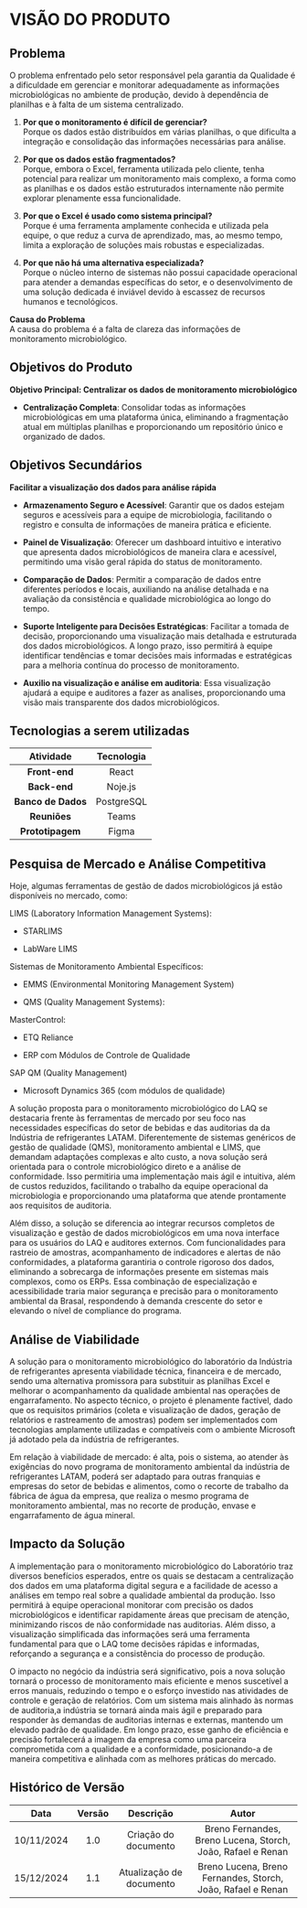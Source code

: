 # VISÃO DO PRODUTO

## Problema

O problema enfrentado pelo setor responsável pela garantia da Qualidade é a dificuldade em gerenciar e monitorar adequadamente as informações microbiológicas no ambiente de produção, devido à dependência de planilhas e à falta de um sistema centralizado.

1. **Por que o monitoramento é difícil de gerenciar?**  
  Porque os dados estão distribuídos em várias planilhas, o que dificulta a integração e consolidação das informações necessárias para análise.

2. **Por que os dados estão fragmentados?**  
  Porque, embora o Excel, ferramenta utilizada pelo cliente, tenha potencial para realizar um monitoramento mais complexo, a forma como as planilhas e os dados estão estruturados internamente não permite explorar plenamente essa funcionalidade.

3. **Por que o Excel é usado como sistema principal?**  
   Porque é uma ferramenta amplamente conhecida e utilizada pela equipe, o que reduz a curva de aprendizado, mas, ao mesmo tempo, limita a exploração de soluções mais robustas e especializadas.

4. **Por que não há uma alternativa especializada?**  
   Porque o núcleo interno de sistemas não possui capacidade operacional para atender a demandas específicas do setor, e o desenvolvimento de uma solução dedicada é inviável devido à escassez de recursos humanos e tecnológicos.

**Causa do Problema**  
A causa do problema é a falta de clareza das informações de monitoramento microbiológico.

## Objetivos do Produto

**Objetivo Principal: Centralizar os dados de monitoramento microbiológico**

- **Centralização Completa**: Consolidar todas as informações microbiológicas em uma plataforma única, eliminando a fragmentação atual em múltiplas planilhas e proporcionando um repositório único e organizado de dados.


## Objetivos Secundários

**Facilitar a visualização dos dados para análise rápida**

- **Armazenamento Seguro e Acessível**: Garantir que os dados estejam seguros e acessíveis para a equipe de microbiologia, facilitando o registro e consulta de informações de maneira prática e eficiente.


- **Painel de Visualização**: Oferecer um dashboard intuitivo e interativo que apresenta dados microbiológicos de maneira clara e acessível, permitindo uma visão geral rápida do status de monitoramento.
- **Comparação de Dados**: Permitir a comparação de dados entre diferentes períodos e locais, auxiliando na análise detalhada e na avaliação da consistência e qualidade microbiológica ao longo do tempo.


- **Suporte Inteligente para Decisões Estratégicas**: Facilitar a tomada de decisão, proporcionando uma visualização mais detalhada e estruturada dos dados microbiológicos. A longo prazo, isso permitirá à equipe identificar tendências e tomar decisões mais informadas e estratégicas para a melhoria contínua do processo de monitoramento.

- **Auxilio na visualização e análise em auditoria**: Essa visualização ajudará a equipe e auditores a fazer as analises, proporcionando uma visão mais transparente dos dados microbiológicos.

## Tecnologias a serem utilizadas

| Atividade | Tecnologia   |
| :--------: |  :--------: |
| **Front-end** |    React      |
| **Back-end** |     Noje.js      |
| **Banco de Dados** |   PostgreSQL  |
| **Reuniões** |     Teams      |
| **Prototipagem** |   Figma    |

## Pesquisa de Mercado e Análise Competitiva 
Hoje, algumas ferramentas de gestão de dados microbiológicos já estão disponíveis no mercado, como: 

LIMS (Laboratory Information Management Systems): 

- STARLIMS 

- LabWare LIMS 

Sistemas de Monitoramento Ambiental Específicos: 

- EMMS (Environmental Monitoring Management System) 

- QMS (Quality Management Systems): 

MasterControl: 

- ETQ Reliance 

- ERP com Módulos de Controle de Qualidade 

SAP QM (Quality Management) 

- Microsoft Dynamics 365 (com módulos de qualidade) 

A solução proposta para o monitoramento microbiológico do LAQ se destacaria frente às ferramentas de mercado por seu foco nas necessidades específicas do setor de bebidas e das auditorias da da Indústria de refrigerantes LATAM. Diferentemente de sistemas genéricos de gestão de qualidade (QMS), monitoramento ambiental e LIMS, que demandam adaptações complexas e alto custo, a nova solução será orientada para o controle microbiológico direto e a análise de conformidade. Isso permitiria uma implementação mais ágil e intuitiva, além de custos reduzidos, facilitando o trabalho da equipe operacional da microbiologia e proporcionando uma plataforma que atende prontamente aos requisitos de auditoria. 

 
Além disso, a solução se diferencia ao integrar recursos completos de visualização e gestão de dados microbiológicos em uma nova interface para os usuários do LAQ e auditores externos. Com funcionalidades para rastreio de amostras, acompanhamento de indicadores e alertas de não conformidades, a plataforma garantiria o controle rigoroso dos dados, eliminando a sobrecarga de informações presente em sistemas mais complexos, como os ERPs. Essa combinação de especialização e acessibilidade traria maior segurança e precisão para o monitoramento ambiental da Brasal, respondendo à demanda crescente do setor e elevando o nível de compliance do programa. 

## Análise de Viabilidade 

A solução para o monitoramento microbiológico do laboratório  da Indústria de refrigerantes apresenta viabilidade técnica, financeira e de mercado, sendo uma alternativa promissora para substituir as planilhas Excel e melhorar o acompanhamento da qualidade ambiental nas operações de engarrafamento. No aspecto técnico, o projeto é plenamente factível, dado que os requisitos primários (coleta e visualização de dados, geração de relatórios e rastreamento de amostras) podem ser implementados com tecnologias amplamente utilizadas e compatíveis com o ambiente Microsoft já adotado pela  da indústria de refrigerantes. 

Em relação à viabilidade de mercado: é alta, pois o sistema, ao atender às exigências do novo programa de monitoramento ambiental da  indústria de refrigerantes LATAM, poderá ser adaptado para outras franquias e empresas do setor de bebidas e alimentos, como o recorte de trabalho da fábrica de água da empresa, que realiza o mesmo programa de monitoramento ambiental, mas no recorte de produção, envase e engarrafamento de água mineral.  

## Impacto da Solução 

A implementação para o monitoramento microbiológico do Laboratório traz diversos benefícios esperados, entre os quais se destacam a centralização dos dados em uma plataforma digital segura e a facilidade de acesso a análises em tempo real sobre a qualidade ambiental da produção. Isso permitirá à equipe operacional monitorar com precisão os dados microbiológicos e identificar rapidamente áreas que precisam de atenção, minimizando riscos de não conformidade nas auditorias. Além disso, a visualização simplificada das informações será uma ferramenta fundamental para que o LAQ tome decisões rápidas e informadas, reforçando a segurança e a consistência do processo de produção. 

O impacto no negócio da indústria será significativo, pois a nova solução tornará o processo de monitoramento mais eficiente e menos suscetível a erros manuais, reduzindo o tempo e o esforço investido nas atividades de controle e geração de relatórios. Com um sistema mais alinhado às normas de auditoria,a indústria se tornará ainda mais ágil e preparado para responder às demandas de auditorias internas e externas, mantendo um elevado padrão de qualidade. Em longo prazo, esse ganho de eficiência e precisão fortalecerá a imagem da empresa como uma parceira comprometida com a qualidade e a conformidade, posicionando-a de maneira competitiva e alinhada com as melhores práticas do mercado. 
 

##  Histórico de Versão

| **Data**    | **Versão** | **Descrição** | **Autor** |
| :--------: | :--------: | :--------:  | :--------: | 
|      10/11/2024      |      1.0       |      Criação do documento       |     Breno Fernandes, Breno Lucena, Storch, João, Rafael e Renan     |
|      15/12/2024            |      1.1       |      Atualização de documento   |     Breno Lucena, Breno Fernandes, Storch, João, Rafael e Renan     |